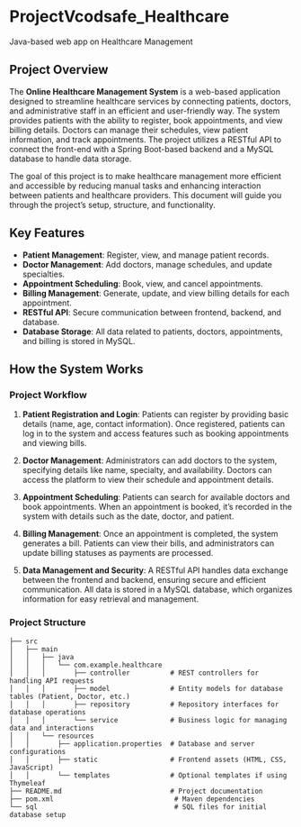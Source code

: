 # ProjectVcodsafe_Healthcare
Java-based web app on Healthcare Management

## Project Overview

The **Online Healthcare Management System** is a web-based application designed to streamline healthcare services by connecting patients, doctors, and administrative staff in an efficient and user-friendly way. The system provides patients with the ability to register, book appointments, and view billing details. Doctors can manage their schedules, view patient information, and track appointments. The project utilizes a RESTful API to connect the front-end with a Spring Boot-based backend and a MySQL database to handle data storage.

The goal of this project is to make healthcare management more efficient and accessible by reducing manual tasks and enhancing interaction between patients and healthcare providers. This document will guide you through the project’s setup, structure, and functionality.

## Key Features

- **Patient Management**: Register, view, and manage patient records.
- **Doctor Management**: Add doctors, manage schedules, and update specialties.
- **Appointment Scheduling**: Book, view, and cancel appointments.
- **Billing Management**: Generate, update, and view billing details for each appointment.
- **RESTful API**: Secure communication between frontend, backend, and database.
- **Database Storage**: All data related to patients, doctors, appointments, and billing is stored in MySQL.

## How the System Works

### Project Workflow

1. **Patient Registration and Login**: Patients can register by providing basic details (name, age, contact information). Once registered, patients can log in to the system and access features such as booking appointments and viewing bills.

2. **Doctor Management**: Administrators can add doctors to the system, specifying details like name, specialty, and availability. Doctors can access the platform to view their schedule and appointment details.

3. **Appointment Scheduling**: Patients can search for available doctors and book appointments. When an appointment is booked, it’s recorded in the system with details such as the date, doctor, and patient.

4. **Billing Management**: Once an appointment is completed, the system generates a bill. Patients can view their bills, and administrators can update billing statuses as payments are processed.

5. **Data Management and Security**: A RESTful API handles data exchange between the frontend and backend, ensuring secure and efficient communication. All data is stored in a MySQL database, which organizes information for easy retrieval and management.

### Project Structure

```plaintext
├── src
│   ├── main
│   │   ├── java
│   │   │   └── com.example.healthcare
│   │   │       ├── controller          # REST controllers for handling API requests
│   │   │       ├── model               # Entity models for database tables (Patient, Doctor, etc.)
│   │   │       ├── repository          # Repository interfaces for database operations
│   │   │       └── service             # Business logic for managing data and interactions
│   │   └── resources
│   │       ├── application.properties  # Database and server configurations
│   │       ├── static                  # Frontend assets (HTML, CSS, JavaScript)
│   │       └── templates               # Optional templates if using Thymeleaf
├── README.md                           # Project documentation
├── pom.xml                              # Maven dependencies
└── sql                                  # SQL files for initial database setup

